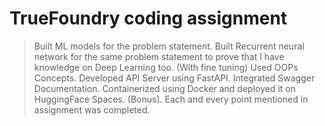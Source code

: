 # TrueFoundry coding assignment

>Built ML models for the problem statement.
>Built Recurrent neural network for the same problem statement to prove that I have knowledge on Deep Learning too. (With fine tuning)
>Used OOPs Concepts.
>Developed API Server using FastAPI.
>Integrated Swagger Documentation.
>Containerized using Docker and deployed it on HuggingFace Spaces. (Bonus).
>Each and every point mentioned in assignment was completed.


